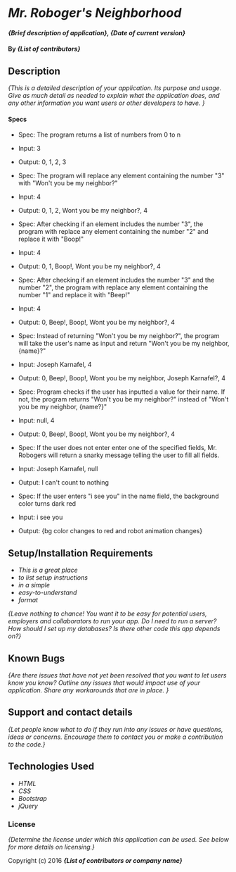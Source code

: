 # _Mr. Roboger's Neighborhood_

#### _{Brief description of application}, {Date of current version}_

#### By _**{List of contributors}**_

## Description

_{This is a detailed description of your application. Its purpose and usage.  Give as much detail as needed to explain what the application does, and any other information you want users or other developers to have. }_

#### Specs

* Spec: The program returns a list of numbers from 0 to n
* Input: 3
* Output: 0, 1, 2, 3

* Spec: The program will replace any element containing the number "3" with "Won't you be my neighbor?"
* Input: 4
* Output: 0, 1, 2, Wont you be my neighbor?, 4

* Spec: After checking if an element includes the number "3", the program with replace any element containing the number "2" and replace it with "Boop!"
* Input: 4
* Output: 0, 1, Boop!, Wont you be my neighbor?, 4

* Spec: After checking if an element includes the number "3" and the number "2", the program with replace any element containing the number "1" and replace it with "Beep!"
* Input: 4
* Output: 0, Beep!, Boop!, Wont you be my neighbor?, 4

* Spec: Instead of returning "Won't you be my neighbor?", the program will take the user's name as input and return "Won't you be my neighbor, {name}?"
* Input: Joseph Karnafel, 4
* Output: 0, Beep!, Boop!, Wont you be my neighbor, Joseph Karnafel?, 4

* Spec: Program checks if the user has inputted a value for their name. If not, the program returns "Won't you be my neighbor?" instead of "Won't you be my neighbor, {name?}"
* Input: null, 4
* Output: 0, Beep!, Boop!, Wont you be my neighbor?, 4

* Spec: If the user does not enter enter one of the specified fields, Mr. Robogers will return a snarky message telling the user to fill all fields.
* Input: Joseph Karnafel, null
* Output: I can't count to nothing

* Spec: If the user enters "i see you" in the name field, the background color turns dark red
* Input: i see you
* Output: {bg color changes to red and robot animation changes}

## Setup/Installation Requirements

* _This is a great place_
* _to list setup instructions_
* _in a simple_
* _easy-to-understand_
* _format_

_{Leave nothing to chance! You want it to be easy for potential users, employers and collaborators to run your app. Do I need to run a server? How should I set up my databases? Is there other code this app depends on?}_

## Known Bugs

_{Are there issues that have not yet been resolved that you want to let users know you know?  Outline any issues that would impact use of your application.  Share any workarounds that are in place. }_

## Support and contact details

_{Let people know what to do if they run into any issues or have questions, ideas or concerns.  Encourage them to contact you or make a contribution to the code.}_

## Technologies Used

* _HTML_
* _CSS_
* _Bootstrap_
* _jQuery_

### License

*{Determine the license under which this application can be used.  See below for more details on licensing.}*

Copyright (c) 2016 **_{List of contributors or company name}_**